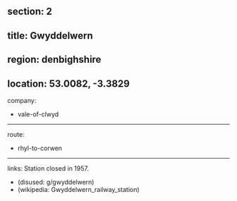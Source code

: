 section: 2
----
title: Gwyddelwern
----
region: denbighshire
----
location: 53.0082, -3.3829
----
company:
- vale-of-clwyd
----
route:
- rhyl-to-corwen
----
links:
Station closed in 1957.
- (disused: g/gwyddelwern)
- (wikipedia: Gwyddelwern_railway_station)
